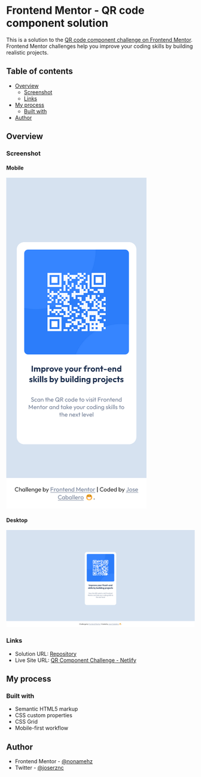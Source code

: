 # Frontend Mentor - QR code component solution

This is a solution to the [QR code component challenge on Frontend Mentor](https://www.frontendmentor.io/challenges/qr-code-component-iux_sIO_H). Frontend Mentor challenges help you improve your coding skills by building realistic projects.

## Table of contents

- [Overview](#overview)
  - [Screenshot](#screenshot)
  - [Links](#links)
- [My process](#my-process)
  - [Built with](#built-with)
- [Author](#author)

## Overview

### Screenshot

#### Mobile


![Screenshot QR Code Component - Mobile](./screenshots/Screenshot-Mobile.png)

#### Desktop

![Screenshot QR Code Component - Desktop](./screenshots/Screenshoot-Desktop.png)


### Links

- Solution URL: [Repository](https://github.com/nonamehz/frontend-mentor-challenges/tree/main/01-QR%20code%20component)
- Live Site URL: [QR Component Challenge - Netlify](https://qrcodecomponent-challenge.netlify.app/)

## My process

### Built with

- Semantic HTML5 markup
- CSS custom properties
- CSS Grid
- Mobile-first workflow

## Author

- Frontend Mentor - [@nonamehz](https://www.frontendmentor.io/profile/nonamehz)
- Twitter - [@joserznc](https://www.twitter.com/joserznc)